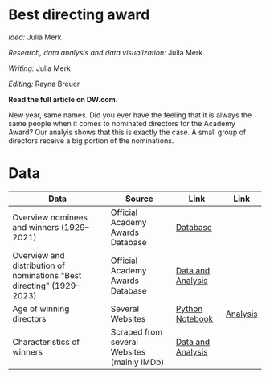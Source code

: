 # Best directing award
_Idea:_ Julia Merk

_Research, data analysis and data visualization:_ Julia Merk

_Writing:_ Julia Merk

_Editing:_ Rayna Breuer 

**Read the full article on DW.com.**

[](link)

New year, same names. Did you ever have the feeling that it is always the same people when it comes to nominated directors for the Academy Award? Our analyis shows that this is exactly the case. A small group of directors receive a big portion of the nominations. 


# Data


| **Data** | **Source** | **Link** | **Link** |
| --- | --- | --- | --- |
| Overview nominees and winners (1929–2021) | Official Academy Awards Database | [Database](https://awardsdatabase.oscars.org/) | |
| Overview and distribution of nominations "Best directing" (1929–2023)| Official Academy Awards Database| [Data and Analysis](https://github.com/dw-data/oscars-best-directing/blob/2405811e5fcba0268977a2a932b8d0ed049d6d94/nominees-distribution-analysis.xlsx) | |
| Age of winning directors | Several Websites | [Python Notebook](https://github.com/dw-data/oscars-best-directing/blob/0e4f0b85a3d46aa718ae8b45a2698379d4b61516/winners-age.ipynb) | [Analysis](https://github.com/dw-data/oscars-best-directing/blob/fa8e27d6638e3d1630e512bae6479b51d6640dc7/winners-age-analysis.xlsx) |
| Characteristics of winners | Scraped from several Websites (mainly IMDb) | [Data and Analysis](https://github.com/dw-data/oscars-best-directing/blob/0e4f0b85a3d46aa718ae8b45a2698379d4b61516/winners-characteristics.xlsx) |
